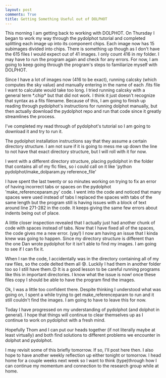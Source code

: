 ```yaml
---
layout: post
comments: True
title: Getting Something Useful out of DOLPHOT
---
```


This morning I am getting back to working with DOLPHOT. On Thursday I began to work my way through the pydolphot tutorial and completed splitting each image up into its component chips. Each image now has 15 subimages divided into chips. There is something up though as I don't have the 615 files I would expect out of 41 images. I only count 416 in my folder. I may have to run the program again and check for any errors. For now, I am going to keep going through the program's steps to familiarize myself with DOLPHOT.

Since I have a lot of images now (416 to be exact), running calcsky (which computes the sky value) and manually entering in the name of each .fits file I want to calculate would take too long. I tried running calcsky with a general term \*.chip\* but that did not work. I think it just doesn't recognize that syntax as a fits filename. Because of this, I am going to finish up reading through pydolphot's instructions for running dolphot manually, but then actually download the pydolphot repo and run that code since it greatly streamlines the process.

I've completed my read through of pydolphot's tutorial so I am going to download it and try to run it.

The pydolphot installation instructions say that they assume a certain directory structure. I am not sure if it is going to mess me up down the line to not have that exact directory structure, but I will roll with it for now.

I went with a different directory structure, placing pydolphot in the folder that contains all of my flc files, so i could call on it like 'python pydolphot/make_dolparam.py reference_file'

I have spent the last twenty or so minutes working on trying to fix an error of having incorrect tabs or spaces on the pydolphot 'make_referenceparam.py' code. I went into the code and noticed that many spaces were used instead of tabs I replaced the spaces with tabs of the same length but the program still is having issues with a block of text around line 271-282 in the code. It keeps giving the same few errors about indents being out of place.

A little closer inspection revealed that I actually just had another chunk of code with spaces instead of tabs. Now that I have fixed all of the spaces, the code gives me a new error. (yay!) I now am having an issue that I kinda knew was going to happen. Since my directory structure is different than the one Dan wrote pydolphot for it isn't able to find my images. I am going to see if I can fix it.

When I ran the code, I accidentally was in the directory containing all of my raw files, so the code delted them all :cold_sweat:. Luckily I had them in another folder too so I still have them.:relieved: It is a good lesson to be careful running programs like this in important directories. I know what the issue is now! once these files copy I should be able to have the program find the images.

Ok, I was a little too confident there. Despite thinking I understood what was going on, I spent a while trying to get make_referenceparam to run and it still couldn't find the images. I am going to have to leave this for now.

Today I have progressed on my understanding of pydolphot (and dolphot in general). I hope that things will continue to clear themselves up as I continue to work on pydolphot with a fresh mind.

Hopefully Thom and I can put our heads together (if not literally maybe at least virtually) and both find solutions to different problems we encounter in dolphot and pydolphot.

I may revisit some of this briefly tomorrow. If so, I'll post here then. I also hope to have another weekly reflection up either tonight or tomorrow. I head home for a couple weeks next week so I want to think (type)through how I can continue my momentum and connection to the research group while at home. 
